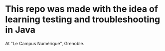 # This repo was made with the idea of learning testing and troubleshooting in Java
At "Le Campus Numérique", Grenoble.